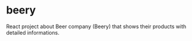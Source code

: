 # beery
React project about Beer company (Beery) that shows their products with detailed informations.
